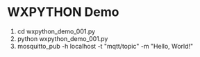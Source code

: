 # WXPYTHON Demo

1. cd wxpython_demo_001.py
1. python wxpython_demo_001.py
1. mosquitto_pub -h localhost -t "mqtt/topic" -m "Hello, World!"
